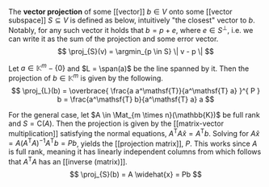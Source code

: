 
The **vector projection** of some [[vector]] $b \in V$ onto some [[vector subspace]] $S \subseteq V$ is defined as below, intuitively "the closest" vector to $b$. Notably, for any such vector it holds that $b = p + e$, where $e \in S^{\bot}$, i.e. we can write it as the sum of the projection and some error vector.
$$
\proj_{S}(v) = \argmin_{p \in S} \| v - p \|
$$

Let $a \in \mathbb{K}^{m} - \{ 0 \}$ and $L = \span(a)$ be the line spanned by it. Then the projection of $b \in \mathbb{K}^{m}$ is given by the following.
$$
\proj_{L}(b) = \overbrace{ \frac{a a^\mathsf{T}}{a^\mathsf{T} a} }^{ P } b = \frac{a^\mathsf{T} b}{a^\mathsf{T} a} a
$$

For the general case, let $A \in \Mat_{m \times n}(\mathbb{K})$ be full rank and $S = \mathrm{C}(A)$. Then the projection is given by the [[matrix-vector multiplication]] satisfying the normal equations, $A^\mathsf{T} A \widehat{x} = A^\mathsf{T} b$. Solving for $A\widehat{x} = A(A^\mathsf{T}A)^{-1} A^\mathsf{T} b = Pb$, yields the [[projection matrix]], $P$. This works since $A$ is full rank, meaning it has linearly independent columns from which follows that $A^\mathsf{T} A$ has an [[inverse (matrix)]].
$$
\proj_{S}(b) = A \widehat{x} = Pb
$$



